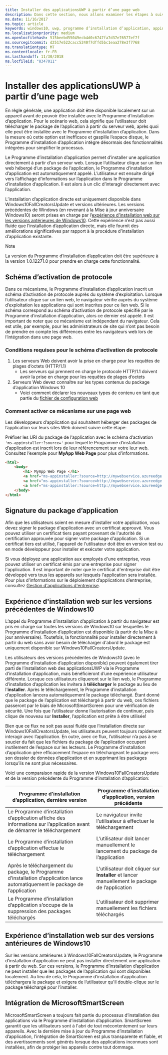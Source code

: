 ```yaml
---
title: Installer des applicationsUWP à partir d’une page web
description: Dans cette section, nous allons examiner les étapes à suivre pour permettre aux utilisateurs d’installer vos applications directement à partir de la page web.
ms.date: 11/16/2017
ms.topic: article
keywords: windows10, uwp, programme d’installation d’application, appinstaller, charger une version test, ensemble connexe, packages facultatifs
ms.localizationpriority: medium
ms.openlocfilehash: 515beebd55049ecb4d0c6747fa7d37e76577ef7f
ms.sourcegitcommit: d2517e522cacc5240f7dffd5bc1eaa278e3f7768
ms.translationtype: MT
ms.contentlocale: fr-FR
ms.lasthandoff: 11/30/2018
ms.locfileid: "8347011"
---
```

# <a name="installing-uwp-apps-from-a-web-page"></a>Installer des applicationsUWP à partir d’une page web

En règle générale, une application doit être disponible localement sur un appareil avant de pouvoir être installée avec le Programme d’installation d’application. Pour le scénario web, cela signifie que l’utilisateur doit télécharger le package de l’application à partir du serveur web, après quoi elle peut être installée avec le Programme d’installation d’application. Dans la mesure où cette option est inefficace et gaspille l’espace disque, le Programme d’installation d’application intègre désormais des fonctionnalités intégrées pour simplifier le processus.

Le Programme d’installation d’application permet d’installer une application directement à partir d’un serveur web. Lorsque l’utilisateur clique sur un lien web hébergé d’un package de l’application, le Programme d’installation d’application est automatiquement appelé. L’utilisateur est ensuite dirigé vers l’affichage d’informations sur l’application dans le Programme d’installation d’application. Il est alors à un clic d’interagir directement avec l’application. 

L’installation d’application directe est uniquement disponible dans Windows10FallCreatorsUpdate et versions ultérieures. Les versions précédentes de Windows (en revenant à la Mise à jour anniversaire Windows10) seront prises en charge par l’[expérience d’installation web sur les versions antérieures de Windows10](#web-install-experience). Cette expérience n’est pas aussi fluide que l’installation d’application directe, mais elle fournit des améliorations significatives par rapport à la procédure d’installation d’application existante.
  
> [!NOTE]
> La version du Programme d’installation d’application doit être supérieure à la version 1.0.12271.0 pour prendre en charge cette fonctionnalité.

## <a name="protocol-activation-scheme"></a>Schéma d’activation de protocole
Dans ce mécanisme, le Programme d’installation d’application inscrit un schéma d’activation de protocole auprès du système d’exploitation. Lorsque l’utilisateur clique sur un lien web, le navigateur vérifie auprès du système d’exploitation les applications qui sont inscrites pour ce lien web. Si le schéma correspond au schéma d’activation de protocole spécifié par le Programme d’installation d’application, alors ce dernier est appelé. Il est important de noter que ce mécanisme est indépendant du navigateur. Cela est utile, par exemple, pour les administrateurs de site qui n’ont pas besoin de prendre en compte les différences entre les navigateurs web lors de l’intégration dans une page web. 

### <a name="requirements-for-protocol-activation-scheme"></a>Conditions requises pour le schéma d’activation de protocole

1. Les serveurs Web doivent avoir la prise en charge pour les requêtes de plages d’octets (HTTP/1.1)
    - Les serveurs qui prennent en charge le protocole HTTP/1.1 doivent avoir la prise en charge pour les requêtes de plages d’octets 
2. Serveurs Web devez connaître sur les types contenus du package d’application Windows 10
    - Voici comment déclarer les nouveaux types de contenu en tant que partie du [fichier de configuration web](web-install-IIS.md#step-7---configure-the-web-app-for-app-package-mime-types)

### <a name="how-to-enable-this-on-a-webpage"></a>Comment activer ce mécanisme sur une page web 
Les développeurs d’application qui souhaitent héberger des packages de l’application sur leurs sites Web doivent suivre cette étape:

Préfixer les URI du package de l’application avec le schéma d’activation `'ms-appinstaller:?source='` pour lequel le Programme d’installation d’application est inscrit lors de leur référencement sur votre leur web. Consultez l’exemple pour **MyApp Web Page** pour plus d’informations. 
``` html
<html>
    <body>
        <h1> MyApp Web Page </h1>
        <a href="ms-appinstaller:?source=http://mywebservice.azureedge.net/HubApp.appx"> Install app package </a>
        <a href="ms-appinstaller:?source=http://mywebservice.azureedge.net/HubAppBundle.appxbundle"> Install app bundle  </a>
        <a href="ms-appinstaller:?source=http://mywebservice.azureedge.net/HubAppSet.appinstaller"> Install related set </a>
    </body>
</html>
```

## <a name="signing-the-app-package"></a>Signature du package d’application
Afin que les utilisateurs soient en mesure d'installer votre application, vous devez signer le package d'application avec un certificat approuvé. Vous pouvez utiliser un certificat tiers payant provenant de l'autorité de certification approuvée pour signer votre package d'application. Si un certificat tiers est utilisé, l'appareil de l'utilisateur doit être en version test ou en mode développeur pour installer et exécuter votre application.

Si vous déployez une application aux employés d'une entreprise, vous pouvez utiliser un certificat émis par une entreprise pour signer l'application. Il est important de noter que le certificat d'entreprise doit être développé vers tous les appareils sur lesquels l'application sera installée. Pour plus d’informations sur le déploiement d’applications d’entreprise, consultez [Gestion d'applications d'entreprise](https://docs.microsoft.com/windows/client-management/mdm/enterprise-app-management).

## Expérience d'installation web sur les versions précédentes de Windows10<a name="web-install-experience"></a>

L’appel du Programme d’installation d’application à partir du navigateur est pris en charge sur toutes les versions de Windows10 sur lesquelles le Programme d’installation d’application est disponible (à partir de la Mise à jour anniversaire). Toutefois, la fonctionnalité pour installer directement à partir du web sans avoir besoin de télécharger d'abord le package est uniquement disponible sur Windows10FallCreatorsUpdate.  

Les utilisateurs des versions précédentes de Windows10 (avec le Programme d’installation d’application disponible) peuvent également tirer parti de l’installation web des applicationsUWP via le Programme d’installation d’application, mais bénéficieront d’une expérience utilisateur différente. Lorsque ces utilisateurs cliqueront sur le lien web, le Programme d’installation d’application les invitera à **télécharger** le package au lieu de l'**installer**. Après le téléchargement, le Programme d’installation d’application lancera automatiquement le package téléchargé. Étant donné que le package de l’application est téléchargé à partir du web, ces fichiers passeront par le biais de MicrosoftSmartScreen pour une vérification de sécurité. Une fois que l’utilisateur donne l’autorisation de continuer, puis clique de nouveau sur **Installer**, l’application est prête à être utilisée!

Bien que ce flux ne soit pas aussi fluide que l’installation directe sur Windows10FallCreatorsUpdate, les utilisateurs peuvent toujours rapidement interagir avec l’application. En outre, avec ce flux, l’utilisateur n’a pas à se soucier du fait que les fichiers du package de l’application occupent inutilement de l’espace sur les lecteurs. Le Programme d’installation d’application gère efficacement l’espace en téléchargeant le package vers son dossier de données d’application et en supprimant les packages lorsqu’ils ne sont plus nécessaires. 

Voici une comparaison rapide de la version Windows10FallCreatorsUpdate et de la version précédente du Programme d’installation d’application:

| Programme d’installation d’application, dernière version | Programme d’installation d’application, version précédente |
|------------------------------|----------------------------------|
| Le Programme d’installation d’application affiche des informations sur l’application avant de démarrer le téléchargement | Le navigateur invite l’utilisateur à effectuer le téléchargement  |
| Le Programme d’installation d’application effectue le téléchargement | L’utilisateur doit lancer manuellement le lancement du package de l’application |
| Après le téléchargement du package, le Programme d’installation d’application lance automatiquement le package de l’application | L'utilisateur doit cliquer sur **Installer** et lancer manuellement le package de l’application |
| Le Programme d’installation d’application s’occupe de la suppression des packages téléchargés | L'utilisateur doit supprimer manuellement les fichiers téléchargés |

## <a name="web-install-experience-on-previous-versions-of-windows-10"></a>Expérience d’installation web sur des versions antérieures de Windows10
Sur les versions antérieures à Windows10FallCreatorsUpdate, le Programme d’installation d’application ne peut pas installer directement une application à partir du web. Sur ces versions, le Programme d’installation d’application ne peut installer que les packages de l’application qui sont disponibles localement. Au lieu de cela, le Programme d’installation d’application téléchargera le package et exigera de l’utilisateur qu'il double-clique sur le package téléchargé pour l’installer.


## <a name="microsoft-smartscreen-integration"></a>Intégration de MicrosoftSmartScreen

MicrosoftSmartScreen a toujours fait partie du processus d’installation des applications via le Programme d’installation d’application. SmartScreen garantit que les utilisateurs sont à l'abri de tout mécontentement sur leurs appareils. Avec la dernière mise à jour du Programme d’installation d’application, l’intégration de SmartScreen est plus transparente et fiable, et des avertissements sont générés lorsque des applications inconnues sont installées, afin de protéger les appareils contre tout dommage. 
